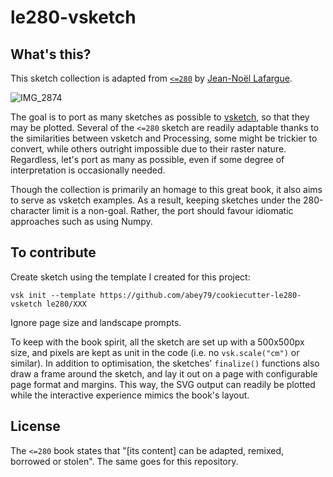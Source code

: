 # le280-vsketch

## What's this?

This sketch collection is adapted from [`<=280`](http://rrose-editions.com/portfolio/jean-noel-lafargue-280/) by [Jean-Noël Lafargue](https://twitter.com/Jean_no).

![IMG_2874](https://user-images.githubusercontent.com/49431240/221367302-8e153c80-1e3d-4578-8801-1f52fbf6e945.jpeg)

The goal is to port as many sketches as possible to [vsketch](https://github.com/abey79/vsketch), so that they may be plotted. Several of the `<=280` sketch are readily adaptable thanks to the similarities between vsketch and Processing, some might be trickier to convert, while others outright impossible due to their raster nature. Regardless, let's port as many as possible, even if some degree of interpretation is occasionally needed.

Though the collection is primarily an homage to this great book, it also aims to serve as vsketch examples. As a result, keeping sketches under the 280-character limit is a non-goal. Rather, the port should favour idiomatic approaches such as using Numpy.

## To contribute

Create sketch using the template I created for this project:

```
vsk init --template https://github.com/abey79/cookiecutter-le280-vsketch le280/XXX
```

Ignore page size and landscape prompts.

To keep with the book spirit, all the sketch are set up with a 500x500px size, and pixels are kept as unit in the code (i.e. no `vsk.scale("cm")` or similar). In addition to optimisation, the sketches' `finalize()` functions also draw a frame around the sketch, and lay it out on a page with configurable page format and margins. This way, the SVG output can readily be plotted while the interactive experience mimics the book's layout.


## License

The `<=280` book states that "[its content] can be adapted, remixed, borrowed or stolen". The same goes for this repository.
